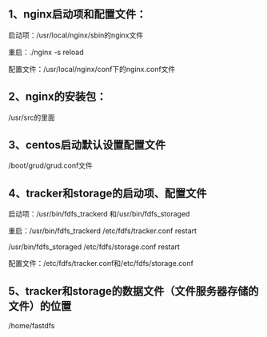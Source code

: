 ## 1、nginx启动项和配置文件：

启动项：/usr/local/nginx/sbin的nginx文件

重启：./nginx -s reload



配置文件：/usr/local/nginx/conf下的nginx.conf文件

## 2、nginx的安装包：

/usr/src的里面

## 3、centos启动默认设置配置文件

/boot/grud/grud.conf文件

## 4、tracker和storage的启动项、配置文件

启动项：/usr/bin/fdfs_trackerd 和/usr/bin/fdfs_storaged

重启：/usr/bin/fdfs_trackerd /etc/fdfs/tracker.conf restart

/usr/bin/fdfs_storaged /etc/fdfs/storage.conf restart





配置文件：/etc/fdfs/tracker.conf和/etc/fdfs/storage.conf

## 5、tracker和storage的数据文件（文件服务器存储的文件）的位置

/home/fastdfs

